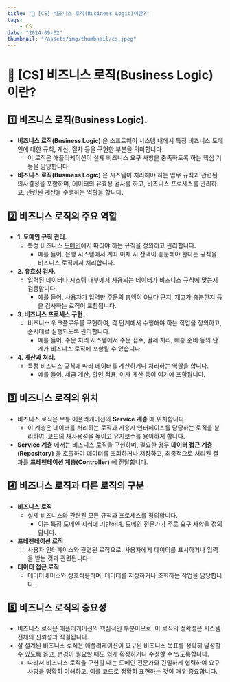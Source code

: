 ```yaml
---
title: "💾 [CS] 비즈니스 로직(Business Logic)이란?"
tags:
    - CS
date: "2024-09-02"
thumbnail: "/assets/img/thumbnail/cs.jpeg"
---
```


# 💾 [CS] 비즈니스 로직(Business Logic)이란?

## 1️⃣ 비즈니스 로직(Business Logic).
- **비즈니스 로직(Business Logic)** 은 소프트웨어 시스템 내에서 특정 비즈니스 도메인에 대한 규칙, 계산, 절차 등을 구현한 부분을 의미합니다.
    - 이 로직은 애플리케이션이 실제 비즈니스 요구 사항을 충족하도록 하는 핵심 기능을 담당합니다.
- **비즈니스 로직(Business Logic)** 은 시스템이 처리해야 하는 업무 규칙과 관련된 의사결정을 포함하며, 데이터의 유효성 검사를 하고, 비즈니스 프로세스를 관리하고, 관련된 계산을 수행하는 역할을 합니다.

## 2️⃣ 비즈니스 로직의 주요 역할
- **1. 도메인 규칙 관리.**
    - 특정 비즈니스 [도메인](https://www.devkobe24.com/Backend/CS/2024-09-02-domain.html)에서 따라야 하는 규칙을 정의하고 관리합니다.
        - 예를 들어, 은행 시스템에서 계좌 이체 시 잔액이 충분해야 한다는 규칙을 비즈니스 로직에서 처리합니다.
- **2. 유효성 검사.**
    - 입력된 데이터나 시스템 내부에서 사용되는 데이터가 비즈니스 규칙에 맞는지 검증합니다.
        - 예를 들어, 사용자가 입력한 주문의 총액이 0보다 큰지, 재고가 충분한지 등을 검사하는 로직이 포함됩니다.
- **3. 비즈니스 프로세스 구현.**
    - 비즈니스 워크플로우를 구현하여, 각 단계에서 수행해야 하는 작업을 정의하고, 순서대로 실행되도록 관리합니다.
        - 예를 들어, 주문 처리 시스템에서 주문 접수, 결제 처리, 배송 준비 등의 단계가 비즈니스 로직에 포함될 수 있습니다.
- **4. 계산과 처리.**
    - 특정 비즈니스 규칙에 따라 데이터를 계산하거나 처리하는 역할을 합니다.
        - 예를 들어, 세금 계산, 할인 적용, 이자 계산 등이 여기에 포함됩니다.

## 3️⃣ 비즈니스 로직의 위치
- 비즈니스 로직은 보통 애플리케이션의 **Service 계층** 에 위치합니다.
    - 이 계층은 데이터를 처리하는 로직과 사용자 인터페이스를 담당하는 로직을 분리하여, 코드의 재사용성을 높이고 유지보수를 용이하게 합니다.
- **Service 계층** 에서는 비즈니스 로직을 구현하며, 필요한 경우 **데이터 접근 계층(Repository)** 을 호출하여 데이터를 조회하거나 저장하고, 최종적으로 처리된 결과를 **프레젠테이션 계층(Controller)** 에 전달합니다.

## 4️⃣ 비즈니스 로직과 다른 로직의 구분
- **비즈니스 로직**
    - 실제 비즈니스와 관련된 모든 규칙과 프로세스를 정의합니다.
        - 이는 특정 도메인 지식에 기반하며, 도메인 전문가가 주로 요구 사항을 정의합니다.
- **프레젠테이션 로직**
    - 사용자 인터페이스와 관련된 로직으로, 사용자에게 데이터를 표시하거나 입력을 받는 것과 관련됩니다.
- **데이터 접근 로직**
    - 데이터베이스와 상호작용하며, 데이터를 저장하거나 조회하는 작업을 담당합니다.

## 5️⃣ 비즈니스 로직의 중요성
- 비즈니스 로직은 애플리케이션의 핵심적인 부분이므로, 이 로직의 정확성은 시스템 전체의 신뢰성과 직결됩니다.
- 잘 설계된 비즈니스 로직은 애플리케이션이 요구된 비즈니스 목표를 정확히 달성할 수 있도록 돕고, 변경이 필요할 때도 쉽게 확장하거나 수정할 수 있도록합니다.
    - 따라서 비즈니스 로직을 구현할 때는 도메인 전문가와 긴밀하게 협력하여 요구사항을 명확히 이해하고, 이를 코드로 정확히 표현하는 것이 매우 중요합니다.
